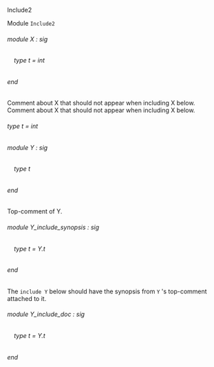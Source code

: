 Include2

Module  `` Include2 `` 

###### module X : sig

######     type t = int


###### end

Comment about X that should not appear when including X below.
Comment about X that should not appear when including X below.
###### type t = int

###### module Y : sig

######     type t


###### end

Top-comment of Y.
###### module Y_include_synopsis : sig

######     type t = Y.t


###### end

The  `` include Y ``  below should have the synopsis from  `` Y `` 's top-comment attached to it.
###### module Y_include_doc : sig

######     type t = Y.t


###### end

